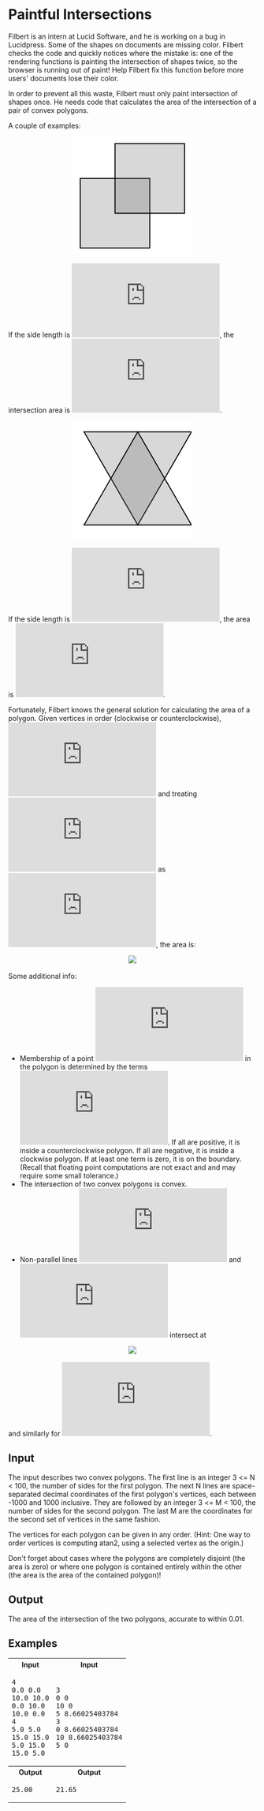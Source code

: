 # Paintful Intersections

Filbert is an intern at Lucid Software, and he is working on a bug in Lucidpress. Some of the shapes on documents are missing color. Filbert checks the code and quickly notices where the mistake is: one of the rendering functions is painting the intersection of shapes twice, so the browser is running out of paint! Help Filbert fix this function before more users' documents lose their color.

In order to prevent all this waste, Filbert must only paint intersection of shapes once. He needs code that calculates the area of the intersection of a pair of convex polygons.

A couple of examples:

<div align="center">
<img alt="Overlapping squares" src="squares.svg">
</div>

If the side length is ![](https://latex.codecogs.com/svg.latex?%5Cinline%20s=10), the intersection area is ![](https://latex.codecogs.com/svg.latex?%5Cinline%20s%5E2/4%3D10%5E2/4%3D25).

<div align="center">
<img alt="Overlapping triangles" src="triangles.svg">
</div>

If the side length is ![](https://latex.codecogs.com/svg.latex?%5Cinline%20s=10), the area is ![](https://latex.codecogs.com/svg.latex?%5Cinline%20s%5E2%5Csqrt%7B3%7D/8%3D10%5E2%5Csqrt%7B3%7D/8%3D21.651).

Fortunately, Filbert knows the general solution for calculating the area of a polygon. Given vertices in order (clockwise or counterclockwise), ![](https://latex.codecogs.com/svg.latex?%5Cinline%20%28x_1%2C%20y_1%29%2C%20%28x_2%2C%20y_2%29%2C%20%28x_3%2C%20y_3%29%2C%20%5Cldots%28x_n%2Cy_n%29) and treating ![](https://latex.codecogs.com/svg.latex?%5Cinline%20%28x_0%2C%20y_0%29) as ![](https://latex.codecogs.com/svg.latex?%5Cinline%20%28x_n%2C%20y_n%29), the area is:

<div align="center">
    <img src="https://latex.codecogs.com/svg.latex?%5Cbegin%7Balign%7D%20A%26%3D%5Cfrac%7B1%7D%7B2%7D%5Cleft%7C%5Csum_%7Bi%3D1%7D%5E%7Bn%7D(x_%7Bi-1%7Dy_i-x_iy_%7Bi-1%7D)%5Cright%7C%20%5Cnotag%20%5C%5C%20%26%3D%5Cfrac%7B1%7D%7B2%7D%5Cleft%7Cx_ny_1%20-%20x_1y_n%20+%20x_1y_2-x_2y_1+x_2y_3-x_3y_2+%5Cldots%20x_%7Bn-1%7Dy_n-x_ny_%7Bn-1%7D%5Cright%7C%20%5Cnotag%20%5Cend%7Balign%7D">
</div>

Some additional info:

* Membership of a point ![](https://latex.codecogs.com/svg.latex?%5Cinline%20%28x%2C%20y%29) in the polygon is determined by the terms ![](https://latex.codecogs.com/svg.latex?%5Cinline%20%28x%20-%20x_i%29%28y_%7Bi-1%7D%20-%20y_i%29%20-%20%28y%20-%20y_i%29%28x_%7Bi-1%7D%20-%20x_i%29). If all are positive, it is inside a counterclockwise polygon. If all are negative, it is inside a clockwise polygon. If at least one term is zero, it is on the boundary. (Recall that floating point computations are not exact and and may require some small tolerance.)
* The intersection of two convex polygons is convex.
* Non-parallel lines ![](https://latex.codecogs.com/svg.latex?%5Cinline%20%28x_1%2C%20y_1%29%2C%20%28x_2%2C%20y_2%29) and ![](https://latex.codecogs.com/svg.latex?%5Cinline%20%28x_3%2C%20y_3%29%2C%20%28x_4%2C%20y_4%29) intersect at

<div align="center">
    <img src="https://latex.codecogs.com/svg.latex?x%3D%5Cfrac%7B%28x_1y_2-y_1x_2%29%28x_3-x_4%29-%28x_1-x_2%29%28x_3y_4-y_3x_4%29%7D%7B%28x_1-x_2%29%28y_3-y_4%29-%28y_1-y_2%29%28x_3-x_4%29%7D">
</div>

and similarly for ![](https://latex.codecogs.com/svg.latex?y).

## Input

The input describes two convex polygons. The first line is an integer 3 <= N < 100, the number of sides for the first polygon. The next N lines are space-separated decimal coordinates of the first polygon's vertices, each between -1000 and 1000 inclusive. They are followed by an integer 3 <= M < 100, the number of sides for the second polygon. The last M are the coordinates for the second set of vertices in the same fashion.

The vertices for each polygon can be given in any order. (Hint: One way to order vertices is computing atan2, using a selected vertex as the origin.)

Don't forget about cases where the polygons are completely disjoint (the area is zero) or where one polygon is contained entirely within the other (the area is the area of the contained polygon)!

## Output

The area of the intersection of the two polygons, accurate to within 0.01.

## Examples

<table>
    <tr>
        <th>Input</th>
        <th>Input</th>
    </tr>
    <tr>
        <td><pre>4
0.0 0.0
10.0 10.0
0.0 10.0
10.0 0.0
4
5.0 5.0
15.0 15.0
5.0 15.0
15.0 5.0
</pre></td>
        <td><pre>3
0 0
10 0
5 8.66025403784
3
0 8.66025403784
10 8.66025403784
5 0</pre></td>
    </tr>
    <tr>
        <th>Output</th>
        <th>Output</th>
    </tr>
    <tr>
        <td><pre>25.00</pre></td>
        <td><pre>21.65</pre></td>
    </tr>
</table>
